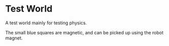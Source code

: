 # Test World

A test world mainly for testing physics.

The small blue squares are magnetic, and can be picked up using the robot magnet.
